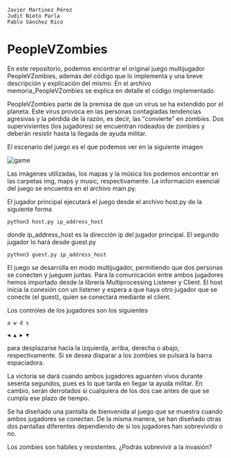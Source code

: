     Javier Martinez Pérez
    Judit Nieto Parla
    Pablo Sánchez Rico

# PeopleVZombies

En este repositorio, podemos encontrar el original juego multijugador PeopleVZombies, además del código que lo implementa y una breve descripción y explicación del mismo. En el archivo memoria_PeopleVZombies se explica en detalle el código implementado.

PeopleVZombies parte de la premisa de que un virus se ha extendido por el planeta. Este virus provoca en las personas contagiadas tendencias agresivas y la pérdida de la razón, es decir, las "convierte" en zombies. Dos supervivientes (los jugadores) se encuentran rodeados de zombies y deberán resistir hasta la llegada de ayuda militar.

El escenario del juego es el que podemos ver en la siguiente imagen

![game](https://github.com/pabsan16/PeopleVZombies/assets/124245920/54a1e191-d9dc-4501-bc42-2d169a26bfad)

Las imágenes utilizadas, los mapas y la música los podemos encontrar en las carpetas img, maps y music, respectivamente. La información esencial del juego se encuentra en el archivo main.py.

El jugador principal ejecutará el juego desde el archivo host.py de la siguiente forma
    
    python3 host.py ip_address_host

donde ip_address_host es la dirección ip del jugador principal. El segundo jugador lo hará desde guest.py

    python3 guest.py ip_address_host  

El juego se desarrolla en modo multijugador, permitiendo que dos personas se conecten y jueguen juntas. Para la comunicación entre ambos jugadores hemos importado desde la librería Multiprocessing Listener y Client. El host inicia la conexión con un listener y espera a que haya otro jugador que se conecte (el guest), quien se conectará mediante el client.

Los controles de los jugadores son los siguientes

    a w d s
    
    ◀ ▲ ▶ ▼
    
para desplazarse hacia la izquierda, arriba, derecha o abajo, respectivamente. Si se desea disparar a los zombies se pulsará la barra espaciadora.

La victoria se dará cuando ambos jugadores aguanten vivos durante sesenta segundos, pues es lo que tarda en llegar la ayuda militar. En cambio, serán derrotados si cualquiera de los dos cae antes de que se cumpla ese plazo de tiempo.

Se ha diseñado una pantalla de bienvenida al juego que se muestra cuando ambos jugadores se conectan. De la misma manera, se han diseñado otras dos pantallas diferentes dependiendo de si los jugadores han sobrevivido o no.

Los zombies son hábiles y resistentes. ¿Podrás sobrevivir a la invasión?

